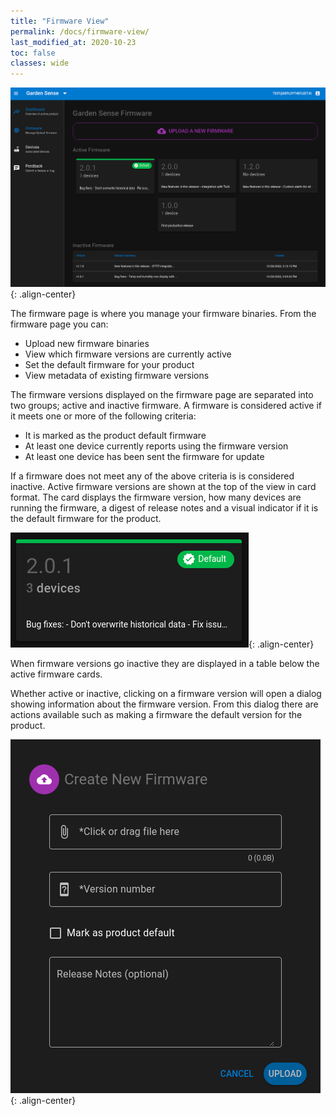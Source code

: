 ```yaml
---
title: "Firmware View"
permalink: /docs/firmware-view/
last_modified_at: 2020-10-23
toc: false
classes: wide
---
```


![Firmware view example](/assets/images/docs/firmware_view.png){: .align-center}

The firmware page is where you manage your firmware binaries. From the firmware page you can:

  - Upload new firmware binaries
  - View which firmware versions are currently active
  - Set the default firmware for your product
  - View metadata of existing firmware versions

The firmware versions displayed on the firmware page are separated into two groups; active and inactive firmware. A firmware is considered active if it meets one or more of the following criteria:

  - It is marked as the product default firmware
  - At least one device currently reports using the firmware version
  - At least one device has been sent the firmware for update

If a firmware does not meet any of the above criteria is is considered inactive. Active firmware versions are shown at the top of the view in card format. The card displays the firmware version, how many devices are running the firmware, a digest of release notes and a visual indicator if it is the default firmware for the product.

![Default firmware card example](/assets/images/docs/default_fw_card.png){: .align-center}

When firmware versions go inactive they are displayed in a table below the active firmware cards.

Whether active or inactive, clicking on a firmware version will open a dialog showing information about the firmware version. From this dialog there are actions available such as making a firmware the default version for the product.

![Create firmware dialog](/assets/images/docs/fw_create_dialog.png){: .align-center}